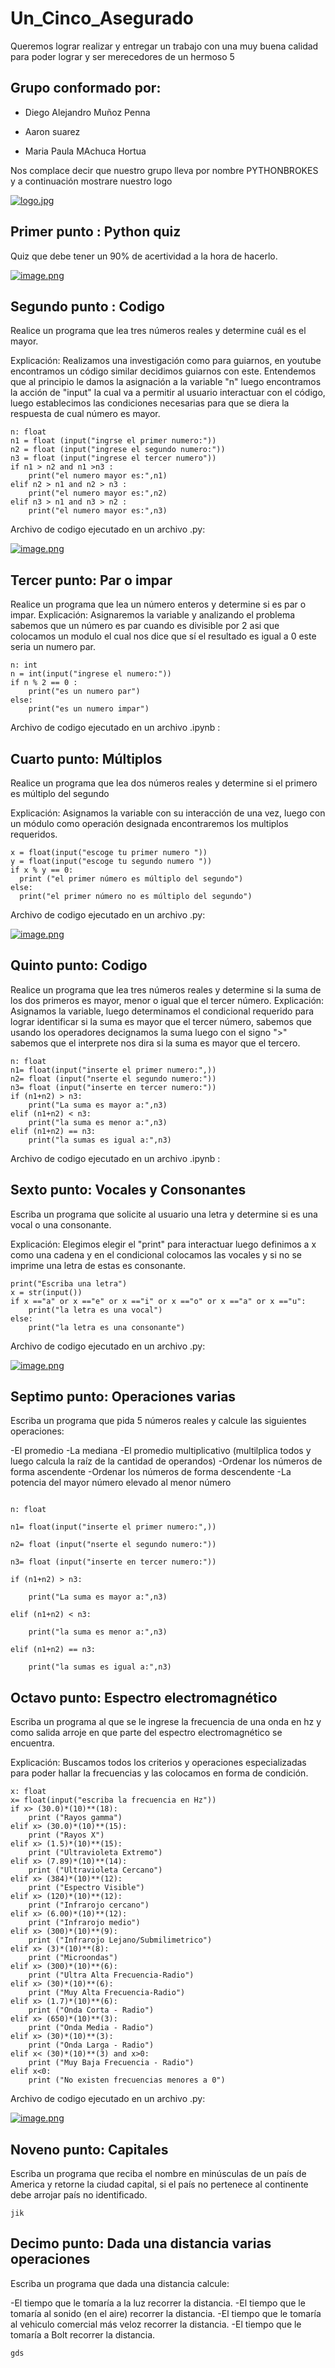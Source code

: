 # Un_Cinco_Asegurado
Queremos lograr realizar y entregar un trabajo con una muy buena calidad para poder lograr y ser merecedores de un hermoso 5

## Grupo conformado por:

- Diego Alejandro Muñoz Penna

- Aaron suarez

 - Maria Paula MAchuca Hortua

Nos complace decir que nuestro grupo lleva por nombre PYTHONBROKES y a continuación mostrare nuestro logo

[![logo.jpg](https://i.postimg.cc/HL4kxVwv/logo.jpg)](https://postimg.cc/4Kyg24Fp)



## Primer punto : Python quiz
Quiz que debe tener un 90% de acertividad a la hora de hacerlo.

[![image.png](https://i.postimg.cc/pTSVBng0/image.png)](https://postimg.cc/ftxhzkWX)

## Segundo punto : Codigo 
Realice un programa que lea tres números reales y determine cuál es el mayor.

Explicación: Realizamos una investigación como para guiarnos, en youtube encontramos un código similar decidimos guiarnos con este.
Entendemos que al principio le damos la asignación a la variable "n" luego encontramos la acción de "input" la cual va a permitir al usuario interactuar con el código, luego establecimos las condiciones necesarias para que se diera la respuesta de cual número es mayor.


```
n: float
n1 = float (input("ingrse el primer numero:"))
n2 = float (input("ingrese el segundo numero:"))
n3 = float (input("ingrese el tercer numero"))
if n1 > n2 and n1 >n3 :
    print("el numero mayor es:",n1)
elif n2 > n1 and n2 > n3 :
    print("el numero mayor es:",n2)
elif n3 > n1 and n3 > n2 :
    print("el numero mayor es:",n3)
```
Archivo de codigo ejecutado en un archivo .py:

[![image.png](https://i.postimg.cc/qRR6HJ8h/image.png)](https://postimg.cc/v1JZWd2b)



## Tercer punto: Par o impar
Realice un programa que lea un número enteros y determine si es par o impar.
Explicación: Asignaremos la variable y analizando el problema sabemos que un número es par cuando es divisible por 2 asi que colocamos un modulo el cual nos dice que sí el resultado es igual a 0 este seria un numero par.

```
n: int
n = int(input("ingrese el numero:"))
if n % 2 == 0 :
    print("es un numero par")
else:
    print("es un numero impar")  
```
 Archivo de codigo ejecutado en un archivo .ipynb :
 


## Cuarto punto: Múltiplos
Realice un programa que lea dos números reales y determine si el primero es múltiplo del segundo

Explicación: Asignamos la variable con su interacción de una vez, luego con un módulo como operación designada encontraremos los multiplos requeridos.
```
x = float(input("escoge tu primer numero "))
y = float(input("escoge tu segundo numero "))
if x % y == 0:
  print ("el primer número es múltiplo del segundo")
else: 
  print("el primer número no es múltiplo del segundo")
```
Archivo de codigo ejecutado en un archivo .py:

[![image.png](https://i.postimg.cc/c4vxyDrJ/image.png)](https://postimg.cc/LnMKj3kd)


## Quinto punto: Codigo
Realice un programa que lea tres números reales y determine si la suma de los dos primeros es mayor, menor o igual que el tercer número.
Explicación: Asignamos la variable, luego determinamos el condicional requerido para lograr identificar si la suma es mayor que el tercer número, sabemos que usando los operadores decignamos la suma luego con el signo ">" sabemos que el interprete nos dira si la suma es mayor que el tercero.

```
n: float
n1= float(input("inserte el primer numero:",))
n2= float (input("nserte el segundo numero:"))
n3= float (input("inserte en tercer numero:"))
if (n1+n2) > n3:
    print("La suma es mayor a:",n3)
elif (n1+n2) < n3:
    print("la suma es menor a:",n3)
elif (n1+n2) == n3:
    print("la sumas es igual a:",n3)
```
 Archivo de codigo ejecutado en un archivo .ipynb :
 

## Sexto punto: Vocales y Consonantes
Escriba un programa que solicite al usuario una letra y determine si es una vocal o una consonante.

Explicación: Elegimos elegir el "print" para interactuar luego definimos a x como una cadena y en el condicional colocamos las vocales y si no se imprime una letra de estas es consonante.

```
print("Escriba una letra")
x = str(input())
if x =="a" or x =="e" or x =="i" or x =="o" or x =="a" or x =="u":
    print("la letra es una vocal")
else:
    print("la letra es una consonante")
```
Archivo de codigo ejecutado en un archivo .py:

[![image.png](https://i.postimg.cc/L8HJ1cD8/image.png)](https://postimg.cc/tYMR0m8K)


## Septimo punto: Operaciones varias

Escriba un programa que pida 5 números reales y calcule las siguientes operaciones:

-El promedio
-La mediana
-El promedio multiplicativo (multilplica todos y luego calcula la raíz de la cantidad de operandos)
-Ordenar los números de forma ascendente
-Ordenar los números de forma descendente
-La potencia del mayor número elevado al menor número
```

n: float

n1= float(input("inserte el primer numero:",))

n2= float (input("nserte el segundo numero:"))

n3= float (input("inserte en tercer numero:"))

if (n1+n2) > n3:

    print("La suma es mayor a:",n3)

elif (n1+n2) < n3:

    print("la suma es menor a:",n3)

elif (n1+n2) == n3:

    print("la sumas es igual a:",n3)

```




## Octavo punto: Espectro electromagnético

Escriba un programa al que se le ingrese la frecuencia de una onda en hz y como salida arroje en que parte del espectro electromagnético se encuentra.

Explicación: Buscamos todos los criterios y operaciones especializadas para poder hallar la frecuencias y las colocamos en forma de condición.

```
x: float
x= float(input("escriba la frecuencia en Hz"))
if x> (30.0)*(10)**(18):
    print ("Rayos gamma")
elif x> (30.0)*(10)**(15):
    print ("Rayos X")
elif x> (1.5)*(10)**(15):
    print ("Ultravioleta Extremo")
elif x> (7.89)*(10)**(14):
    print ("Ultravioleta Cercano")
elif x> (384)*(10)**(12):
    print ("Espectro Visible")
elif x> (120)*(10)**(12):
    print ("Infrarojo cercano")
elif x> (6.00)*(10)**(12):
    print ("Infrarojo medio")
elif x> (300)*(10)**(9):
    print ("Infrarojo Lejano/Submilimetrico")
elif x> (3)*(10)**(8):
    print ("Microondas")
elif x> (300)*(10)**(6):
    print ("Ultra Alta Frecuencia-Radio")
elif x> (30)*(10)**(6):
    print ("Muy Alta Frecuencia-Radio")
elif x> (1.7)*(10)**(6):
    print ("Onda Corta - Radio")
elif x> (650)*(10)**(3):
    print ("Onda Media - Radio")
elif x> (30)*(10)**(3):
    print ("Onda Larga - Radio")
elif x< (30)*(10)**(3) and x>0:
    print ("Muy Baja Frecuencia - Radio")
elif x<0:
    print ("No existen frecuencias menores a 0")

```
Archivo de codigo ejecutado en un archivo .py:

[![image.png](https://i.postimg.cc/yYrGgZ0Q/image.png)](https://postimg.cc/ZCpHX07p)

## Noveno punto: Capitales
Escriba un programa que reciba el nombre en minúsculas de un país de America y retorne la ciudad capital, si el país no pertenece al continente debe arrojar país no identificado.
```
jik
```

## Decimo punto: Dada una distancia varias operaciones

Escriba un programa que dada una distancia calcule:

-El tiempo que le tomaría a la luz recorrer la distancia.
-El tiempo que le tomaría al sonido (en el aire) recorrer la distancia.
-El tiempo que le tomaría al vehiculo comercial más veloz recorrer la distancia.
-El tiempo que le tomaría a Bolt recorrer la distancia.

```
gds
```

